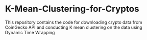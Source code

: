 # K-Mean-Clustering-for-Cryptos
This repository contains the code for downloading crypto data from CoinGecko API and conducting K mean clustering on the data using Dynamic Time Wrapping
